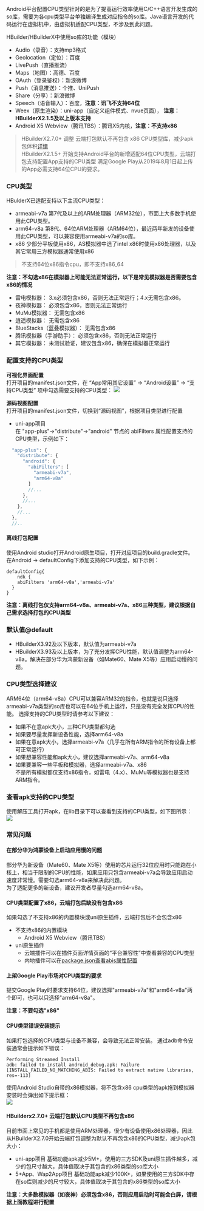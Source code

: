 Android平台配置CPU类型针对的是为了提高运行效率使用C/C++语言开发生成的so库，需要为各cpu类型平台单独编译生成对应指令的so库。Java语言开发的代码运行在虚拟机中，由虚拟机适配CPU类型，不涉及到此问题。

HBuilder/HBuilderX中使用so库的功能（模块）
- Audio（录音）：支持mp3格式
- Geolocation（定位）：百度
- LivePush（直播推流）
- Maps（地图）：高德、百度
- OAuth（登录鉴权）：新浪微博
- Push（消息推送）：个推、UniPush
- Share（分享）：新浪微博
- Speech（语音输入）：百度，**注意：讯飞不支持64位**
- Weex（原生渲染）：uni-app（自定义组件模式、nvue页面）， **注意：HBuilderX2.1.5及以上版本支持**
- Android X5 Webview（腾讯TBS）：腾讯X5内核，**注意：不支持x86**

> HBuilderX2.7.0+ 调整 云端打包默认不再包含 x86 CPU类型库，减少apk包体积[详情](id=nox86)  
> HBuilderX2.1.5+ 开始支持Android平台的新增适配64位CPU类型，云端打包支持配置App支持的CPU类型
> 满足Google Play从2019年8月1日起上传的App必需支持64位CPU的要求。



### CPU类型
HBulderX已适配支持以下主流CPU类型：
- armeabi-v7a
第7代及以上的ARM处理器（ARM32位），市面上大多数手机使用此CPU类型。
- arm64-v8a
第8代、64位ARM处理器（ARM64位），最近两年新发的设备使用此CPU类型，可以兼容使用armeabi-v7a的so库。
- x86
少部分平板使用x86，AS模拟器中选了intel x86时使用x86处理器，以及其它常用三方模拟器通常使用x86

>不支持64位x86指令cpu，即不支持x86_64  

**注意：不勾选x86在模拟器上可能无法正常运行，以下是常见模拟器是否需要包含x86的情况**
- 雷电模拟器：
  3.x必须包含x86，否则无法正常运行；4.x无需包含x86。
- 夜神模拟器：
  必须包含x86，否则无法正常运行
- MuMu模拟器：
  无需包含x86
- 逍遥模拟器：
  无需包含x86
- BlueStacks（蓝叠模拟器）：
  无需包含x86
- 腾讯模拟器（手游助手）：
  必须包含x86，否则无法正常运行
- 其它模拟器：
  未测试验证，建议包含x86，确保在模拟器正常运行


### 配置支持的CPU类型  
**可视化界面配置**  
打开项目的manifest.json文件，在 “App常用其它设置” -> “Android设置” -> “支持CPU类型” 项中勾选需要支持的CPU类型：
![](https://native-res.dcloud.net.cn/images/uniapp/others/abifilters-manifest.png)

**源码视图配置**  
打开项目的manifest.json文件，切换到“源码视图”，根据项目类型进行配置

- uni-app项目  
在 "app-plus"->"distribute"->"android" 节点的 abiFilters 属性配置支持的CPU类型，示例如下：
``` js  
  "app-plus": {
    "distribute": {
      "android": {
        "abiFilters": [
          "armeabi-v7a",
          "arm64-v8a"
        ]
        //...
      },
      //...
    },
    //...
  },
  //..
```


#### 离线打包配置
使用Android studio打开Android原生项目，打开对应项目的build.gradle文件。
在Android -> defaultConfig下添加支持的CPU类型，如下示例：
``` 
defaultConfig{
	ndk {
    abiFilters 'arm64-v8a','armeabi-v7a'
  }
}
```

**注意：离线打包仅支持arm64-v8a、armeabi-v7a、x86三种类型，建议根据自己需求选择打包的CPU类型**

### 默认值@default  
- HBuilderX3.92及以下版本，默认值为armeabi-v7a  
- HBuilderX3.93及以上版本，为了充分发挥CPU性能，默认值调整为arm64-v8a。解决在部分华为鸿蒙新设备（如Mate60、Mate X5等）应用启动慢的问题。  


### CPU类型选择建议
ARM64位（arm64-v8a）CPU可以兼容ARM32的指令，也就是说只选择armeabi-v7a类型的so库也可以在64位手机上运行，只是没有完全发挥CPU的性能。
选择支持的CPU类型时请参考以下建议：
- 如果不在意apk大小，三种CPU类型都勾选  
- 如果要尽量发挥新设备性能，选择arm64-v8a  
- 如果在意apk大小，选择armeabi-v7a（几乎在所有ARM指令的所有设备上都可正常运行）  
- 如果想兼容性能和apk大小，建议选择armeabi-v7a、arm64-v8a  
- 如果要兼容一些平板和模拟器，选择armeabi-v7a、x86  
不是所有模拟都仅支持x86指令，如雷电（4.x）、MuMu等模拟器也是支持ARM指令。  


### 查看apk支持的CPU类型
使用解压工具打开apk，在lib目录下可以查看到支持的CPU类型，如下图所示：  
![](https://native-res.dcloud.net.cn/images/uniapp/others/abifilters-apk.png)


### 常见问题  

#### 在部分华为鸿蒙设备上启动应用慢的问题  
部分华为新设备（Mate60、Mate X5等）使用的芯片运行32位应用时只能跑在小核上，相当于限制的CPU的性能，如果应用只包含armeabi-v7a会导致应用启动速度非常慢。需要勾选arm64-v8a来解决此问题。  
为了适配更多的新设备，建议开发者尽量勾选arm64-v8a。

#### CPU类型配置了x86，云端打包后缺没有包含x86
如果勾选了不支持x86的内置模块或uni原生插件，云端打包后不会包含x86
- 不支持x86的内置模块  
  + Android X5 Webview（腾讯TBS）
- uni原生插件  
  + 云端插件可以在插件页面详情页面的“平台兼容性”中查看兼容的CPU类型
  + 内地插件可以在[package.json查看abis属性配置](https://nativesupport.dcloud.net.cn/NativePlugin/course/package?id=abis)

#### 上架Google Play市场对CPU类型的要求
提交Google Play时要求支持64位，建议选择"armeabi-v7a"和"arm64-v8a"两个即可，也可以只选择"arm64-v8a"。  

**注意：不要勾选"x86"**

#### CPU类型错误安装提示
如果打包选择的CPU类型与设备不兼容，会导致无法正常安装。
通过adb命令安装通常会提示如下错误：
```
Performing Streamed Install
adb: failed to install android_debug.apk: Failure [INSTALL_FAILED_NO_MATCHING_ABIS: Failed to extract native libraries, res=-113]
```

使用Android Studio自带的x86模拟器，将不包含x86 cpu类型的apk拖到模拟器安装时会弹出如下提示框：  
![](https://native-res.dcloud.net.cn/images/uniapp/others/abifilters-error.png)

<a id="nox86"/>

#### HBuilderx2.7.0+ 云端打包默认CPU类型不再包含x86
目前市面上常见的手机都是使用ARM处理器，很少有设备使用x86处理器，因此从HBuilderX2.7.0开始云端打包调整为默认不再包含x86的CPU类型，减少apk包大小：
- uni-app项目
  基础功能apk减少5M+，使用的三方SDK及uni原生插件越多，减少的包尺寸越大，具体值取决于其包含的x86类型的so库大小
- 5+App、Wap2App项目
  基础功能apk减少100K+，如果使用的三方SDK中存在so库则减少的尺寸较大，具体值取决于其包含的x86类型的so库大小

**注意：大多数模拟器（如夜神）必须包含x86，否则应用启动时可能会白屏，请根据上面教程进行配置**

